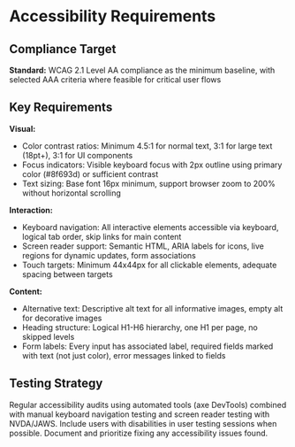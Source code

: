 # Accessibility Requirements

## Compliance Target

**Standard:** WCAG 2.1 Level AA compliance as the minimum baseline, with selected AAA criteria where feasible for critical user flows

## Key Requirements

**Visual:**
- Color contrast ratios: Minimum 4.5:1 for normal text, 3:1 for large text (18pt+), 3:1 for UI components
- Focus indicators: Visible keyboard focus with 2px outline using primary color (#8f693d) or sufficient contrast
- Text sizing: Base font 16px minimum, support browser zoom to 200% without horizontal scrolling

**Interaction:**
- Keyboard navigation: All interactive elements accessible via keyboard, logical tab order, skip links for main content
- Screen reader support: Semantic HTML, ARIA labels for icons, live regions for dynamic updates, form associations
- Touch targets: Minimum 44x44px for all clickable elements, adequate spacing between targets

**Content:**
- Alternative text: Descriptive alt text for all informative images, empty alt for decorative images
- Heading structure: Logical H1-H6 hierarchy, one H1 per page, no skipped levels
- Form labels: Every input has associated label, required fields marked with text (not just color), error messages linked to fields

## Testing Strategy

Regular accessibility audits using automated tools (axe DevTools) combined with manual keyboard navigation testing and screen reader testing with NVDA/JAWS. Include users with disabilities in user testing sessions when possible. Document and prioritize fixing any accessibility issues found.
